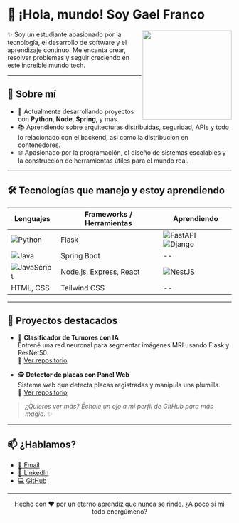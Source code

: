 # 👋 ¡Hola, mundo! Soy Gael Franco

<img align='right' src='https://user-images.githubusercontent.com/5713670/87202985-820dcb80-c2b6-11ea-9f56-7ec461c497c3.gif' width='200'>

✨ Soy un estudiante apasionado por la tecnología, el desarrollo de software y el aprendizaje continuo. Me encanta crear, resolver problemas y seguir creciendo en este increíble mundo tech.

---

## 🧠 Sobre mí
- 🔭 Actualmente desarrollando proyectos con **Python**, **Node**, **Spring**, y más.
- 📚 Aprendiendo sobre arquitecturas distribuidas, seguridad, APIs y todo lo relacionado con el backend, asi como la distribucion en contenedores.
- 🌐 Apasionado por la programación, el diseño de sistemas escalables y la construcción de herramientas útiles para el mundo real.

---

## 🛠️ Tecnologías que manejo y estoy aprendiendo

| Lenguajes | Frameworks / Herramientas | Aprendiendo |
|----------|----------------------------|-------------|
| ![Python](https://img.shields.io/badge/-Python-3776AB?style=flat-square&logo=python&logoColor=ffffff) | Flask | ![FastAPI](https://img.shields.io/badge/FastAPI-005571?style=flat-square&logo=fastapi&logoColor=white) ![Django](https://img.shields.io/badge/Django-092E20?style=flat-square&logo=django&logoColor=white)|
| ![Java](https://img.shields.io/badge/Java-007396?style=flat-square&logo=java&logoColor=white) | Spring Boot | -- |
| ![JavaScript](https://img.shields.io/badge/-JavaScript-F7DF1E?style=flat-square&logo=javascript&logoColor=ffffff) | Node.js, Express, React | ![NestJS](https://img.shields.io/badge/NestJS-E0234E?style=flat-square&logo=nestjs&logoColor=white) |
| HTML, CSS | Tailwind CSS | -- |

---

## 🚀 Proyectos destacados

- 🧠 **Clasificador de Tumores con IA**  
  Entrené una red neuronal para segmentar imágenes MRI usando Flask y ResNet50.  
  🔗 [Ver repositorio](https://github.com/GaelFG17/mri_api)

- 🕵️ **Detector de placas con Panel Web**  
  Sistema web que detecta placas registradas y manipula una plumilla.  
  🔗 [Ver repositorio](https://github.com/GaelFG17/proyecto-placas)

> *¿Quieres ver más? Échale un ojo a mi perfil de GitHub para más magia.* ✨

---

## 📫 ¿Hablamos?
- [📩 Email](mailto:gaelfg1720@gmail.com)
- [💼 LinkedIn](https://www.linkedin.com/in/gael-franco-garcia-992886340/)
- 💻 [GitHub](https://github.com/GaelFG17)

---

<p align="center">
  Hecho con ❤️ por un eterno aprendiz que nunca se rinde. ¿A poco sí mi todo energúmeno?
</p>
